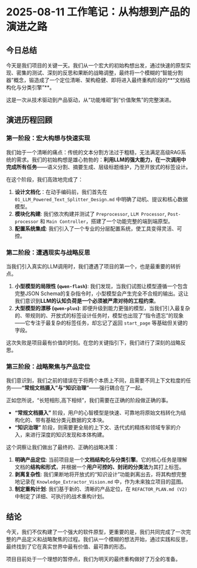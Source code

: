 # 2025-08-11 工作笔记：从构想到产品的演进之路

## 今日总结

今天是我们项目的关键一天。我们从一个宏大的初始构想出发，通过快速的原型实现、密集的测试、深刻的反思和果断的战略调整，最终将一个模糊的“智能分割器”概念，锻造成了一个定位清晰、架构稳健、即将进入最终重构阶段的**“文档结构化与分类引擎”**。

这是一次从技术驱动到产品驱动，从“功能堆砌”到“价值聚焦”的完整演进。

## 演进历程回顾

### 第一阶段：宏大构想与快速实现

我们始于一个清晰的痛点：传统的文本分割方法过于粗糙，无法满足高级RAG系统的需求。我们的初始构想是雄心勃勃的：**利用LLM的强大能力，在一次调用中完成所有任务**——语义分割、摘要生成、层级标题维护，乃至开放式的标签设计。

在这个阶段，我们高效地完成了：
1.  **设计文档化**：在动手编码前，我们首先在 `01_LLM_Powered_Text_Splitter_Design.md` 中明确了动机、提议和核心数据模型。
2.  **模块化构建**: 我们依次构建并测试了 `Preprocessor`, `LLM Processor`, `Post-processor` 和 `Main Controller`，搭建了一个功能完整的端到端原型。
3.  **配置系统集成**: 我们引入了一个专业的分层配置系统，使工具变得灵活、可控。

### 第二阶段：遭遇现实与战略反思

当我们引入真实的LLM调用时，我们遭遇了项目的第一个，也是最重要的转折点。

1.  **小型模型的局限性 (`qwen-flash`)**: 我们发现，当我们试图让模型遵循一个包含完整JSON Schema的复杂指令时，小型模型会产生完全不合规的输出。这让我们意识到**LLM的认知负荷是一个必须被严肃对待的工程约束**。
2.  **大型模型的漂移 (`qwen-plus`)**: 即便升级到能力更强的模型，当我们引入最复杂的、带规则的、开放式的标签设计任务时，模型也出现了“指令遗忘”的现象——它专注于最复杂的标签任务，却忘记了返回 `start_page` 等基础但关键的字段。

这次失败是项目最有价值的时刻。在您的关键指引下，我们进行了深刻的战略反思。

### 第三阶段：战略聚焦与产品定位

我们意识到，我们之前的错误在于将两个本质上不同，且需要不同上下文粒度的任务——**“常规文档摄入”**与**“知识治理”**——强行耦合在了一起。

正如您所说，“长短相形,高下相倾”，我们需要在正确的阶段做正确的事。

-   **“常规文档摄入”** 阶段，用户的心智模型是快速、可靠地将原始文档转化为结构化的、带有基础分类元数据的文本块。
-   **“知识治理”** 阶段，则需要更全局的上下文、迭代式的精炼和领域专家的介入，来进行深度的知识发现和本体构建。

这个洞察让我们做出了最终的、正确的战略决策：

1.  **明确产品定位**: 当前项目是一个**文档结构化与分类引擎**。它的核心任务是理解文档的**结构和形式**，并根据一个**用户可控的、封闭的分类法**为其打上标签。
2.  **剥离复杂性**: 我们果断地将开放式的“知识设计”功能剥离出去，将其构想完整地记录在 `Knowledge_Extractor_Vision.md` 中，作为未来独立项目的蓝图。
3.  **制定重构计划**: 我们基于新的、清晰的产品定位，在 `REFACTOR_PLAN.md (V2)` 中制定了详细、可执行的战术重构计划。

## 结论

今天，我们不仅构建了一个强大的软件原型，更重要的是，我们共同完成了一次完整的产品定义和战略聚焦的过程。我们从一个模糊的想法开始，通过实践和反思，最终找到了它在真实世界中最有价值、最可靠的形态。

项目目前处于一个理想的暂停点，我们为明天的最终重构做好了万全的准备。

